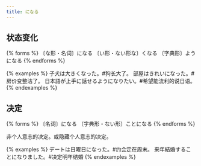 ```yaml
---
title: になる
---
```


## 状态变化

{% forms %}
〔な形・名词〕になる
〔い形・ない形な〕くなる
〔字典形〕ようになる
{% endforms %}

{% examples %}
子犬は大きくなった。#狗长大了。
部屋はきれいになった。#房价变整洁了。
日本語が上手に話せるようになりたい。#希望能流利的说日语。
{% endexamples %}

## 决定

{% forms %}
〔名词〕になる
〔字典形・ない形〕ことになる
{% endforms %}

非个人意志的决定。或隐藏个人意志的决定。

{% examples %}
デートは日曜日になった。#约会定在周末。
来年結婚することになりました。#决定明年结婚
{% endexamples %}
